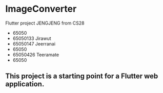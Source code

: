 # ImageConverter

Flutter project JENGJENG from CS28
  - 65050
  - 65050133 Jirawut
  - 65050147 Jeerranai
  - 65050
  - 65050426 Teeramate
  - 65050

## This project is a starting point for a Flutter web application.
